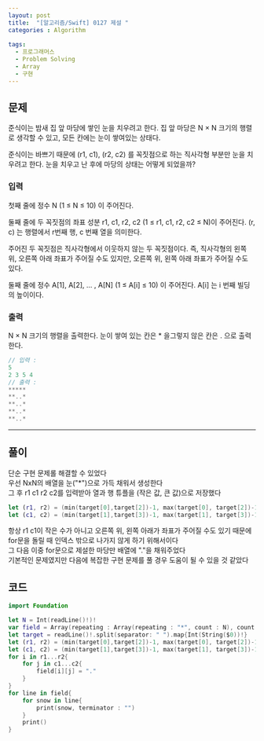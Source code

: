 ```yaml
---
layout: post
title:  "[알고리즘/Swift] 0127 제설 "
categories : Algorithm
  
tags:
  - 프로그래머스
  - Problem Solving
  - Array
  - 구현
---
```


## 문제
준식이는 밤새 집 앞 마당에 쌓인 눈을 치우려고 한다. 집 앞 마당은 N × N 크기의 행렬로 생각할 수 있고, 모든 칸에는 눈이 쌓여있는 상태다.

준식이는 바쁘기 때문에 (r1, c1), (r2, c2) 를 꼭짓점으로 하는 직사각형 부분만 눈을 치우려고 한다. 눈을 치우고 난 후에 마당의 상태는 어떻게 되었을까?
  

### 입력   
첫째 줄에 정수 N (1 ≤ N ≤ 10) 이 주어진다.

둘째 줄에 두 꼭짓점의 좌표 성분 r1, c1, r2, c2 (1 ≤ r1, c1, r2, c2 ≤ N)이 주어진다. (r, c) 는 행렬에서 r번째 행, c 번째 열을 의미한다.

주어진 두 꼭짓점은 직사각형에서 이웃하지 않는 두 꼭짓점이다. 즉, 직사각형의 왼쪽 위, 오른쪽 아래 좌표가 주어질 수도 있지만, 오른쪽 위, 왼쪽 아래 좌표가 주어질 수도 있다.


둘째 줄에 정수 A[1], A[2], ... , A[N] (1 ≤ A[i] ≤ 10) 이 주어진다. A[i] 는 i 번째 빌딩의 높이이다.

### 출력 
N × N 크기의 행렬을 출력한다. 눈이 쌓여 있는 칸은 * 을그렇지 않은 칸은 . 으로 출력한다.


```swift
// 입력 : 
5
2 3 5 4
// 출력 : 
*****
**..*
**..*
**..*
**..*
```
* * *
## 풀이
단순 구현 문제롤 해결할 수 있었다   
우선 NxN의 배열을 눈("\*")으로 가득 채워서 생성한다   
그 후 r1 c1 r2 c2를 입력받아 열과 행 튜플을 (작은 값, 큰 값)으로 저장했다    
```swift
let (r1, r2) = (min(target[0],target[2])-1, max(target[0], target[2])-1)
let (c1, c2) = (min(target[1],target[3])-1, max(target[1], target[3])-1)
```
항상 r1 c1이 작은 수가 아니고 오른쪽 위, 왼쪽 아래가 좌표가 주어질 수도 있기 때문에   
for문을 돌릴 때 인덱스 밖으로 나가지 않게 하기 위해서이다      
그 다음 이중 for문으로 제설한 마당만 배열에 "."을 채워주었다     
기본적인 문제였지만 다음에 복잡한 구현 문제를 풀 경우 도움이 될 수 있을 것 같았다   

## 코드
  
```swift
import Foundation

let N = Int(readLine()!)!
var field = Array(repeating : Array(repeating : "*", count : N), count : N)
let target = readLine()!.split(separator: " ").map{Int(String($0))!}
let (r1, r2) = (min(target[0],target[2])-1, max(target[0], target[2])-1)
let (c1, c2) = (min(target[1],target[3])-1, max(target[1], target[3])-1)
for i in r1...r2{
    for j in c1...c2{
        field[i][j] = "."
    }
}
for line in field{
    for snow in line{
        print(snow, terminator : "")
    }
    print()
}

```
